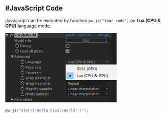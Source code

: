 #JavaScript Code
---
Javascript can be executed by function ```pw.js("Your code")``` on **Lua (CPU & GPU)** language mode. 



![LuaMode](LuaMode.png)


```lua:executeJS.lua
pw.js("alert('Hello PixelsWorld!')");
```
 